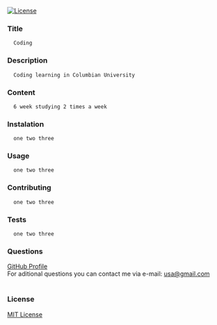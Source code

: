  
  [![License](https://img.shields.io/badge/License-MIT-lightblue.svg)](https://choosealicense.com/licenses/mit/)
  ### **Title**  <br />
      Coding

  ### **Description** <br />
      Coding learning in Columbian University

  ### **Content** <br />
      6 week studying 2 times a week
  
  ### **Instalation** <br />
      one two three

  ### **Usage** <br />
      one two three

  ### **Contributing** <br />
      one two three

  ### **Tests** <br />
      one two three

  ### **Questions** <br />
  [GitHub Profile](https://github.com/AdamDagi) <br />
  For aditional questions you can contact me via e-mail: usa@gmail.com <br /><br />
  
  
   ### **License**
   
   [MIT License](https://choosealicense.com/licenses/mit/)
  
  
